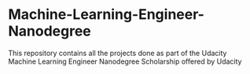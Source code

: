 # Machine-Learning-Engineer-Nanodegree
This repository contains all the projects done as part of the Udacity Machine Learning Engineer Nanodegree Scholarship offered by Udacity
